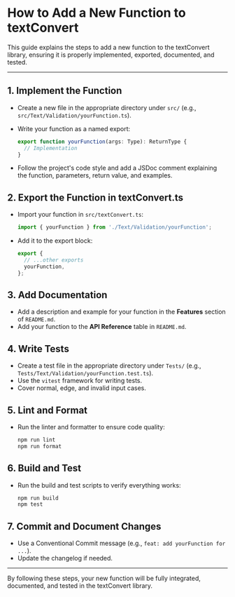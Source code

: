 # How to Add a New Function to textConvert

This guide explains the steps to add a new function to the textConvert library, ensuring it is properly implemented, exported, documented, and tested.

---

## 1. Implement the Function

- Create a new file in the appropriate directory under `src/` (e.g., `src/Text/Validation/yourFunction.ts`).
- Write your function as a named export:

  ```ts
  export function yourFunction(args: Type): ReturnType {
    // Implementation
  }
  ```

- Follow the project's code style and add a JSDoc comment explaining the function, parameters, return value, and examples.

## 2. Export the Function in textConvert.ts

- Import your function in `src/textConvert.ts`:

  ```ts
  import { yourFunction } from './Text/Validation/yourFunction';
  ```

- Add it to the export block:

  ```ts
  export {
    // ...other exports
    yourFunction,
  };
  ```

## 3. Add Documentation

- Add a description and example for your function in the **Features** section of `README.md`.
- Add your function to the **API Reference** table in `README.md`.

## 4. Write Tests

- Create a test file in the appropriate directory under `Tests/` (e.g., `Tests/Text/Validation/yourFunction.test.ts`).
- Use the `vitest` framework for writing tests.
- Cover normal, edge, and invalid input cases.

## 5. Lint and Format

- Run the linter and formatter to ensure code quality:

  ```sh
  npm run lint
  npm run format
  ```

## 6. Build and Test

- Run the build and test scripts to verify everything works:

  ```sh
  npm run build
  npm test
  ```

## 7. Commit and Document Changes

- Use a Conventional Commit message (e.g., `feat: add yourFunction for ...`).
- Update the changelog if needed.

---

By following these steps, your new function will be fully integrated, documented, and tested in the textConvert library.
